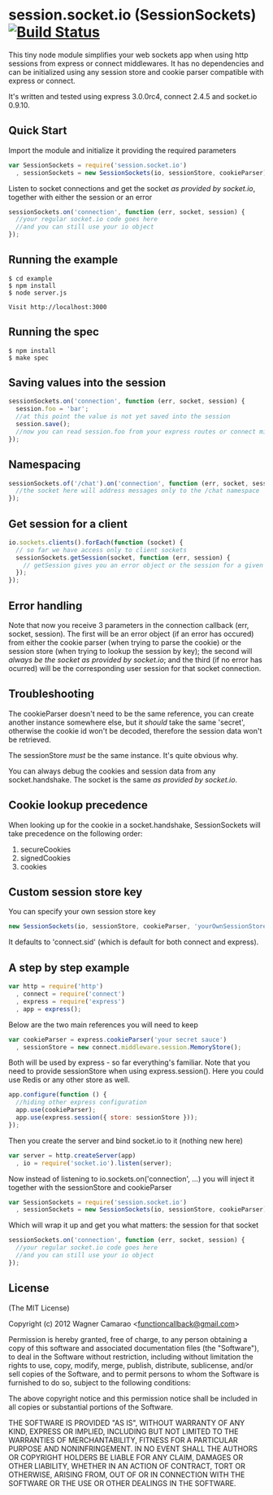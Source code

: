 session.socket.io (SessionSockets) [![Build Status](https://api.travis-ci.org/functioncallback/session.socket.io.png)](http://travis-ci.org/functioncallback/session.socket.io)
==================================

This tiny node module simplifies your web sockets app when using http sessions from express or connect middlewares. It has no dependencies and can be initialized using any session store and cookie parser compatible with express or connect.

It's written and tested using express 3.0.0rc4, connect 2.4.5 and socket.io 0.9.10.

## Quick Start

Import the module and initialize it providing the required parameters

```js
var SessionSockets = require('session.socket.io')
  , sessionSockets = new SessionSockets(io, sessionStore, cookieParser);
```

Listen to socket connections and get the socket _as provided by socket.io_, together with either the session or an error

```js
sessionSockets.on('connection', function (err, socket, session) {
  //your regular socket.io code goes here
  //and you can still use your io object
});
```

## Running the example

    $ cd example
    $ npm install
    $ node server.js

    Visit http://localhost:3000

## Running the spec

    $ npm install
    $ make spec

## Saving values into the session

```js
sessionSockets.on('connection', function (err, socket, session) {
  session.foo = 'bar';
  //at this point the value is not yet saved into the session
  session.save();
  //now you can read session.foo from your express routes or connect middlewares
});
```

## Namespacing

```js
sessionSockets.of('/chat').on('connection', function (err, socket, session) {
  //the socket here will address messages only to the /chat namespace
});
```

## Get session for a client

```js
io.sockets.clients().forEach(function (socket) {
  // so far we have access only to client sockets
  sessionSockets.getSession(socket, function (err, session) {
    // getSession gives you an error object or the session for a given socket
  });
});
```

## Error handling

Note that now you receive 3 parameters in the connection callback (err, socket, session). The first will be an error object (if an error has occured) from either the cookie parser (when trying to parse the cookie) or the session store (when trying to lookup the session by key); the second will _always be the socket as provided by socket.io_; and the third (if no error has ocurred) will be the corresponding user session for that socket connection.

## Troubleshooting

The cookieParser doesn't need to be the same reference, you can create another instance somewhere else, but it _should_ take the same 'secret', otherwise the cookie id won't be decoded, therefore the session data won't be retrieved.

The sessionStore _must_ be the same instance. It's quite obvious why.

You can always debug the cookies and session data from any socket.handshake. The socket is the same _as provided by socket.io_.

## Cookie lookup precedence

When looking up for the cookie in a socket.handshake, SessionSockets will take precedence on the following order:

1. secureCookies
2. signedCookies
3. cookies

## Custom session store key

You can specify your own session store key

```js
new SessionSockets(io, sessionStore, cookieParser, 'yourOwnSessionStoreKey');
```

It defaults to 'connect.sid' (which is default for both connect and express).

## A step by step example

```js
var http = require('http')
  , connect = require('connect')
  , express = require('express')
  , app = express();
```

Below are the two main references you will need to keep

```js
var cookieParser = express.cookieParser('your secret sauce')
  , sessionStore = new connect.middleware.session.MemoryStore();
```

Both will be used by express - so far everything's familiar. Note that you need to provide sessionStore when using express.session(). Here you could use Redis or any other store as well.

```js
app.configure(function () {
  //hiding other express configuration
  app.use(cookieParser);
  app.use(express.session({ store: sessionStore }));
});
```

Then you create the server and bind socket.io to it (nothing new here)

```js
var server = http.createServer(app)
  , io = require('socket.io').listen(server);
```

Now instead of listening to io.sockets.on('connection', ...) you will inject it together with the sessionStore and cookieParser

```js
var SessionSockets = require('session.socket.io')
  , sessionSockets = new SessionSockets(io, sessionStore, cookieParser);
```

Which will wrap it up and get you what matters: the session for that socket

```js
sessionSockets.on('connection', function (err, socket, session) {
  //your regular socket.io code goes here
  //and you can still use your io object
});
```

## License

  (The MIT License)

  Copyright (c) 2012 Wagner Camarao &lt;functioncallback@gmail.com&gt;

  Permission is hereby granted, free of charge, to any person obtaining
  a copy of this software and associated documentation files (the "Software"),
  to deal in the Software without restriction, including without limitation
  the rights to use, copy, modify, merge, publish, distribute, sublicense,
  and/or sell copies of the Software, and to permit persons to whom the
  Software is furnished to do so, subject to the following conditions:

  The above copyright notice and this permission notice shall be included
  in all copies or substantial portions of the Software.

  THE SOFTWARE IS PROVIDED "AS IS", WITHOUT WARRANTY OF ANY KIND, EXPRESS
  OR IMPLIED, INCLUDING BUT NOT LIMITED TO THE WARRANTIES OF MERCHANTABILITY,
  FITNESS FOR A PARTICULAR PURPOSE AND NONINFRINGEMENT. IN NO EVENT SHALL
  THE AUTHORS OR COPYRIGHT HOLDERS BE LIABLE FOR ANY CLAIM, DAMAGES OR
  OTHER LIABILITY, WHETHER IN AN ACTION OF CONTRACT, TORT OR OTHERWISE,
  ARISING FROM, OUT OF OR IN CONNECTION WITH THE SOFTWARE OR THE USE
  OR OTHER DEALINGS IN THE SOFTWARE.
